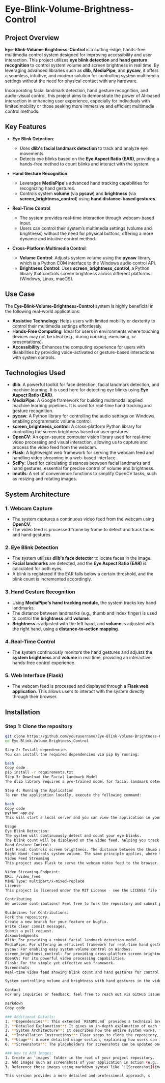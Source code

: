 # Eye-Blink-Volume-Brightness-Control

## Project Overview

**Eye-Blink-Volume-Brightness-Control** is a cutting-edge, hands-free multimedia control system designed for improving accessibility and user interaction. This project utilizes **eye blink detection** and **hand gesture recognition** to control system volume and screen brightness in real time. By leveraging advanced libraries such as **dlib**, **MediaPipe**, and **pycaw**, it offers a seamless, intuitive, and modern solution for controlling system multimedia settings without the need for physical contact with any hardware.

Incorporating facial landmark detection, hand gesture recognition, and audio-visual control, this project aims to demonstrate the power of AI-based interaction in enhancing user experience, especially for individuals with limited mobility or those seeking more immersive and efficient multimedia control methods.

## Key Features

- **Eye Blink Detection**:
  - Uses **dlib's facial landmark detection** to track and analyze eye movements.
  - Detects eye blinks based on the **Eye Aspect Ratio (EAR)**, providing a hands-free method to count blinks and interact with the system.

- **Hand Gesture Recognition**:
  - Leverages **MediaPipe**'s advanced hand tracking capabilities for recognizing hand gestures.
  - Controls system **volume** (via **pycaw**) and **brightness** (via **screen_brightness_control**) using **hand distance-based gestures**.
  
- **Real-Time Control**:
  - The system provides real-time interaction through webcam-based input.
  - Users can control their system’s multimedia settings (volume and brightness) without the need for physical buttons, offering a more dynamic and intuitive control method.

- **Cross-Platform Multimedia Control**:
  - **Volume Control**: Adjusts system volume using the **pycaw** library, which is a Python COM interface to the Windows audio control API.
  - **Brightness Control**: Uses **screen_brightness_control**, a Python library that controls screen brightness across different platforms (Windows, Linux, macOS).

## Use Case

The **Eye-Blink-Volume-Brightness-Control** system is highly beneficial in the following real-world applications:
- **Assistive Technology**: Helps users with limited mobility or dexterity to control their multimedia settings effortlessly.
- **Hands-Free Computing**: Ideal for users in environments where touching devices may not be ideal (e.g., during cooking, exercising, or presentations).
- **Accessibility**: Enhances the computing experience for users with disabilities by providing voice-activated or gesture-based interactions with system controls.

## Technologies Used

- **dlib**: A powerful toolkit for face detection, facial landmark detection, and machine learning. It is used here for detecting eye blinks using **Eye Aspect Ratio (EAR)**.
- **MediaPipe**: A Google framework for building multimodal applied machine learning pipelines. It is used for real-time hand tracking and gesture recognition.
- **pycaw**: A Python library for controlling the audio settings on Windows, enabling programmatic volume control.
- **screen_brightness_control**: A cross-platform Python library for controlling the screen brightness based on user gestures.
- **OpenCV**: An open-source computer vision library used for real-time video processing and visual interaction, allowing us to capture and process the video feed from the webcam.
- **Flask**: A lightweight web framework for serving the webcam feed and handling video streaming in a web-based interface.
- **SciPy**: Used for calculating distances between facial landmarks and hand gestures, essential for precise control of volume and brightness.
- **imutils**: A set of convenience functions to simplify OpenCV tasks, such as resizing and rotating images.

## System Architecture

### 1. **Webcam Capture**
   - The system captures a continuous video feed from the webcam using **OpenCV**.
   - The video feed is processed frame by frame to detect and track faces and hand gestures.

### 2. **Eye Blink Detection**
   - The system utilizes **dlib's face detector** to locate faces in the image.
   - **Facial landmarks** are detected, and the **Eye Aspect Ratio (EAR)** is calculated for both eyes.
   - A blink is registered if the EAR falls below a certain threshold, and the blink count is incremented accordingly.

### 3. **Hand Gesture Recognition**
   - Using **MediaPipe's hand tracking module**, the system tracks key hand landmarks.
   - The distance between landmarks (e.g., thumb and index finger) is used to control the **brightness** and **volume**.
   - **Brightness** is adjusted with the left hand, and **volume** is adjusted with the right hand, using a **distance-to-action mapping**.

### 4. **Real-Time Control**
   - The system continuously monitors the hand gestures and adjusts the **system brightness** and **volume** in real time, providing an interactive, hands-free control experience.
   
### 5. **Web Interface (Flask)**
   - The webcam feed is processed and displayed through a **Flask web application**. This allows users to interact with the system directly through their browser.

## Installation

### Step 1: Clone the repository

```bash
git clone https://github.com/yourusername/Eye-Blink-Volume-Brightness-Control.git
cd Eye-Blink-Volume-Brightness-Control

Step 2: Install dependencies
You can install the required dependencies via pip by running:

bash
Copy code
pip install -r requirements.txt
Step 3: Download the Facial Landmark Model
The dlib library requires a pre-trained model for facial landmark detection. Download the model from this link and extract it in the project directory.

Step 4: Running the Application
To run the application locally, execute the following command:

bash
Copy code
python app.py
This will start a local server and you can view the application in your browser at http://127.0.0.1:5000/.

Usage
Eye Blink Detection:
The system will continuously detect and count your eye blinks.
The blink count will be displayed on the video feed, helping you track the number of blinks in real time.
Hand Gesture Control:
Left Hand: Controls screen brightness. The distance between the thumb and index finger determines the brightness level.
Right Hand: Controls system volume. The same principle applies, where the distance between hand landmarks adjusts the system volume.
Video Feed Streaming
This project uses Flask to serve the webcam video feed to the browser. The video is processed in real-time, and blink count, volume, and brightness levels are displayed on the live feed.

Video Streaming Endpoint:
URL: /video_feed
MIME Type: multipart/x-mixed-replace
License
This project is licensed under the MIT License - see the LICENSE file for details.

Contributing
We welcome contributions! Feel free to fork the repository and submit pull requests. If you find any bugs or have suggestions for improvement, please open an issue.

Guidelines for Contributions:
Fork the repository.
Create a new branch for your feature or bugfix.
Write clear commit messages.
Submit a pull request.
Acknowledgments
dlib: For providing a robust facial landmark detection model.
MediaPipe: For offering an efficient framework for real-time hand gesture recognition.
pycaw: For enabling easy system volume control on Windows.
screen_brightness_control: For providing cross-platform screen brightness control.
OpenCV: For its powerful video processing capabilities.
Flask: For the simple yet effective web framework.
Screenshots
Real-time video feed showing blink count and hand gestures for control.

System controlling volume and brightness with hand gestures in the video feed.

Contact
For any inquiries or feedback, feel free to reach out via GitHub issues or email at your.email@example.com.

markdown
Copy code

### Additional Details:
1. **Dependencies**: This extended `README.md` provides a technical breakdown of the libraries and how they are integrated into the project.
2. **Detailed Explanation**: It gives an in-depth explanation of each feature, including the methods used for **Eye Blink Detection**, **Hand Gesture Recognition**, and **Real-Time Control**.
3. **System Architecture**: It describes how the entire system works, from video capture to control interaction.
4. **Installation Instructions**: Clear steps to clone the repository, install dependencies, and run the application.
5. **Usage**: A more detailed usage section, explaining how users can interact with the system to control volume and brightness.
6. **Screenshots**: The placeholders for screenshots can be updated once you have images that show the functionality in action.

### How to Add Images:
1. Create an `images` folder in the root of your project repository.
2. Add images such as screenshots of your application in action (e.g., `screenshot1.png`).
3. Reference those images using markdown syntax like `![Screenshot](images/screenshot1.png)`.

This version provides a more detailed and professional approach, s

